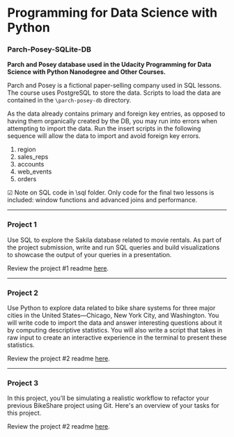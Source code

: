 # Programming for Data Science with Python

### Parch-Posey-SQLite-DB

**Parch and Posey database used in the Udacity Programming for Data Science with Python Nanodegree and Other Courses.**

Parch and Posey is a fictional paper-selling company used in SQL lessons. The course uses PostgreSQL to store the data. Scripts to load the data are contained in the `\parch-posey-db` directory.

As the data already contains primary and foreign key entries, as opposed to having them organically created by the DB, you may run into errors when attempting to import the data. Run the insert scripts in the following sequence will allow the data to import and avoid foreign key errors.

 1. region
 2. sales_reps
 3. accounts
 4. web_events
 5. orders
 
 &#9745; Note on SQL code in \sql folder. Only code for the final two lessons is included: window functions and advanced joins and performance.

--- 
### Project 1

Use SQL to explore the Sakila database related to movie rentals. As part of the project submission, write and run SQL queries and build visualizations to showcase the output of your queries in a presentation. 

Review the project #1 readme [here](projects/project1.md).

---
### Project 2

Use Python to explore data related to bike share systems for three major cities in the United States—Chicago, New York City, and Washington. You will write code to import the data and answer interesting questions about it by computing descriptive statistics. You will also write a script that takes in raw input to create an interactive experience in the terminal to present these statistics. 

Review the project #2 readme [here](projects/project2.md).

---
### Project 3
In this project, you'll be simulating a realistic workflow to refactor your previous BikeShare project using Git. Here's an overview of your tasks for this project.

Review the project #2 readme [here](projects/project3.md).

